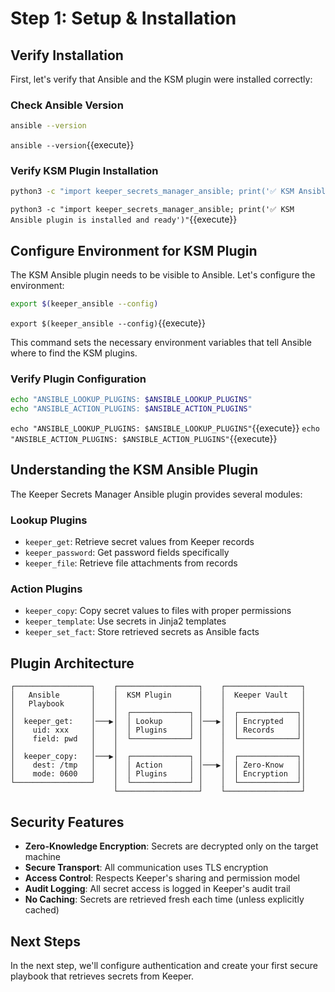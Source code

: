 # Step 1: Setup & Installation

## Verify Installation

First, let's verify that Ansible and the KSM plugin were installed correctly:

### Check Ansible Version
```bash
ansible --version
```
`ansible --version`{{execute}}

### Verify KSM Plugin Installation
```bash
python3 -c "import keeper_secrets_manager_ansible; print('✅ KSM Ansible plugin is installed and ready')"
```
`python3 -c "import keeper_secrets_manager_ansible; print('✅ KSM Ansible plugin is installed and ready')"`{{execute}}

## Configure Environment for KSM Plugin

The KSM Ansible plugin needs to be visible to Ansible. Let's configure the environment:

```bash
export $(keeper_ansible --config)
```
`export $(keeper_ansible --config)`{{execute}}

This command sets the necessary environment variables that tell Ansible where to find the KSM plugins.

### Verify Plugin Configuration
```bash
echo "ANSIBLE_LOOKUP_PLUGINS: $ANSIBLE_LOOKUP_PLUGINS"
echo "ANSIBLE_ACTION_PLUGINS: $ANSIBLE_ACTION_PLUGINS"
```
`echo "ANSIBLE_LOOKUP_PLUGINS: $ANSIBLE_LOOKUP_PLUGINS"`{{execute}}
`echo "ANSIBLE_ACTION_PLUGINS: $ANSIBLE_ACTION_PLUGINS"`{{execute}}

## Understanding the KSM Ansible Plugin

The Keeper Secrets Manager Ansible plugin provides several modules:

### **Lookup Plugins**
- `keeper_get`: Retrieve secret values from Keeper records
- `keeper_password`: Get password fields specifically
- `keeper_file`: Retrieve file attachments from records

### **Action Plugins**
- `keeper_copy`: Copy secret values to files with proper permissions
- `keeper_template`: Use secrets in Jinja2 templates
- `keeper_set_fact`: Store retrieved secrets as Ansible facts

## Plugin Architecture

```
┌─────────────────┐    ┌──────────────────┐    ┌─────────────────┐
│   Ansible       │    │  KSM Plugin      │    │  Keeper Vault   │
│   Playbook      │    │                  │    │                 │
│                 │    │  ┌─────────────┐ │    │  ┌─────────────┐│
│  keeper_get:    │───▶│  │ Lookup      │ │───▶│  │ Encrypted   ││
│    uid: xxx     │    │  │ Plugins     │ │    │  │ Records     ││
│    field: pwd   │    │  └─────────────┘ │    │  └─────────────┘│
│                 │    │                  │    │                 │
│  keeper_copy:   │───▶│  ┌─────────────┐ │    │  ┌─────────────┐│
│    dest: /tmp   │    │  │ Action      │ │───▶│  │ Zero-Know   ││
│    mode: 0600   │    │  │ Plugins     │ │    │  │ Encryption  ││
└─────────────────┘    │  └─────────────┘ │    │  └─────────────┘│
                       └──────────────────┘    └─────────────────┘
```

## Security Features

- **Zero-Knowledge Encryption**: Secrets are decrypted only on the target machine
- **Secure Transport**: All communication uses TLS encryption
- **Access Control**: Respects Keeper's sharing and permission model
- **Audit Logging**: All secret access is logged in Keeper's audit trail
- **No Caching**: Secrets are retrieved fresh each time (unless explicitly cached)

## Next Steps

In the next step, we'll configure authentication and create your first secure playbook that retrieves secrets from Keeper.

